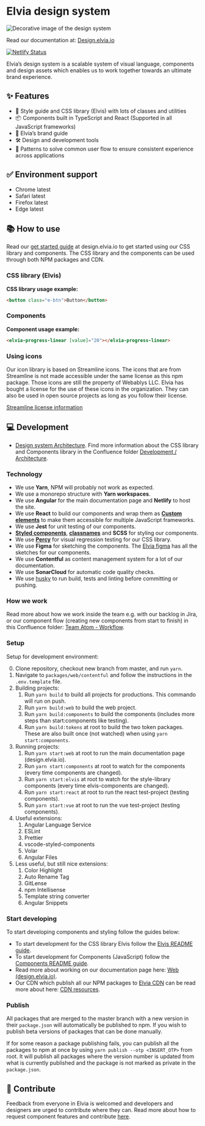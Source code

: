 # Elvia design system

![Decorative image of the design system](https://design.elvia.io/assets/HomeIllustration.png)

Read our documentation at: [Design.elvia.io](https://design.elvia.io/)

[![Netlify Status](https://api.netlify.com/api/v1/badges/a7c263fb-8570-458d-8d9e-4fb84fbb2f8e/deploy-status)](https://app.netlify.com/sites/elvis-designsystem/deploys)

Elvia’s design system is a scalable system of visual language, components and design assets which enables us
to work together towards an ultimate brand experience.

## ✨ Features

- 🌈 Style guide and CSS library (Elvis) with lots of classes and utilities
- 📦 Components built in TypeScript and React (Supported in all JavaScript frameworks)
- 💚 Elvia’s brand guide
- 🛠 Design and development tools
- 📑 Patterns to solve common user flow to ensure consistent experience across applications

## ✅ Environment support

- Chrome latest
- Safari latest
- Firefox latest
- Edge latest

## 📚 How to use

Read our [get started guide](https://design.elvia.io/about/get-started) at design.elvia.io to get started
using our CSS library and components. The CSS library and the components can be used through both NPM packages
and CDN.

### CSS library (Elvis)

**CSS library usage example:**

```html
<button class="e-btn">Button</button>
```

### Components

**Component usage example:**

```html
<elvia-progress-linear [value]="20"></elvia-progress-linear>
```

### Using icons

Our icon library is based on Streamline icons. The icons that are from Streamline is not made accessible under
the same license as this npm package. Those icons are still the property of Webablys LLC. Elvia has bought a
license for the use of these icons in the organization. They can also be used in open source projects as long
as you follow their license.

[Streamline license information](https://help.streamlineicons.com/license-premium)

## 💻 Development

- [Design system Architecture](https://elvia.atlassian.net/wiki/spaces/TEAMATOM/pages/64486539701/Designsystem+v2).
  Find more information about the CSS library and Components library in the Confluence folder
  [Development / Architecture](https://elvia.atlassian.net/wiki/spaces/TEAMATOM/pages/309562041/Utvikling+og+arkitektur).

### Technology

- We use **Yarn**, NPM will probably not work as expected.
- We use a monorepo structure with **Yarn workspaces**.
- We use **Angular** for the main documentation page and **Netlify** to host the site.
- We use **React** to build our components and wrap them as
  **[Custom elements](https://developer.mozilla.org/en-US/docs/Web/Web_Components/Using_custom_elements)** to
  make them accessible for multiple JavaScript frameworks.
- We use **Jest** for unit testing of our components.
- **[Styled components](https://styled-components.com/)**,
  **[classnames](https://www.npmjs.com/package/classnames)** and **SCSS** for styling our components.
- We use **[Percy](https://percy.io/)** for visual regression testing for our CSS library.
- We use **Figma** for sketching the components. The
  [Elvia figma](https://www.figma.com/files/880078299274452916/project/5995782/%F0%9F%92%9A-Designsystemet?fuid=911220117114249697)
  has all the sketches for our components.
- We use **Contentful** as content management system for a lot of our documentation.
- We use **SonarCloud** for automatic code quality checks.
- We use [husky](https://www.npmjs.com/package/husky) to run build, tests and linting before committing or
  pushing.

### How we work

Read more about how we work inside the team e.g. with our backlog in Jira, or our component flow (creating new
components from start to finish) in this Confluence folder:
[Team Atom - Workflow](https://elvia.atlassian.net/wiki/spaces/TEAMATOM/pages/64486736397/Arbeidsflyt).

### Setup

Setup for development environment:

0. Clone repository, checkout new branch from master, and run `yarn`.
1. Navigate to `packages/web/contentful` and follow the instructions in the `.env.template` file.
2. Building projects:
   1. Run `yarn build` to build all projects for productions. This commando will run on push.
   1. Run `yarn build:web` to build the web project.
   1. Run `yarn build:components` to build the components (includes more steps than start:components like
      testing).
   1. Run `yarn build:tokens` at root to build the two token packages. These are also built once (not watched)
      when using `yarn start:components`.
3. Running projects:
   1. Run `yarn start:web` at root to run the main documentation page (design.elvia.io).
   2. Run `yarn start:components` at root to watch for the components (every time components are changed).
   3. Run `yarn start:elvis` at root to watch for the style-library components (every time elvis-components
      are changed).
   4. Run `yarn start:react` at root to run the react test-project (testing components).
   5. Run `yarn start:vue` at root to run the vue test-project (testing components).
4. Useful extensions:
   1. Angular Language Service
   2. ESLint
   3. Prettier
   4. vscode-styled-components
   5. Volar
   6. Angular Files
5. Less useful, but still nice extensions:
   1. Color Highlight
   2. Auto Rename Tag
   3. GitLense
   4. npm Intellisense
   5. Template string converter
   6. Angular Snippets

### Start developing

To start developing components and styling follow the guides below:

- To start development for the CSS library Elvis follow the
  [Elvis README guide](https://github.com/3lvia/designsystem/blob/master/packages/elvis/README.md).
- To start development for Components (JavaScript) follow the
  [Components README guide](https://github.com/3lvia/designsystem/blob/master/packages/components/README.md).
- Read more about working on our documentation page here:
  [Web (design.elvia.io)](https://github.com/3lvia/designsystem/blob/master/packages/web/README.md).
- Our CDN which publish all our NPM packages to [Elvia CDN](https://cdn.elvia.io/) can be read more about
  here: [CDN resources](https://elvia.atlassian.net/wiki/spaces/TEAMATOM/pages/64471957894/CDN+-+Ressurser).

### Publish

All packages that are merged to the master branch with a new version in their `package.json` will
automatically be published to npm. If you wish to publish beta versions of packages that can be done manually.

If for some reason a package publishing fails, you can publish all the packages to npm at once by using
`yarn publish --otp <INSERT_OTP>` from root. It will publish all packages where the version number is updated
from what is currently published and the package is not marked as private in the `package.json`.

## 🤝 Contribute

Feedback from everyone in Elvia is welcomed and developers and designers are urged to contribute where they
can. Read more about how to request component features and contribute
[here](https://design.elvia.io/about/contribute).
